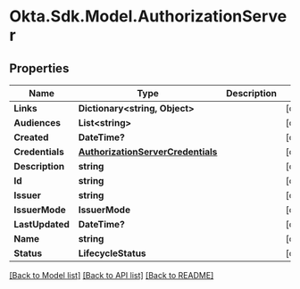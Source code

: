 # Okta.Sdk.Model.AuthorizationServer
## Properties

Name | Type | Description | Notes
------------ | ------------- | ------------- | -------------
**Links** | **Dictionary&lt;string, Object&gt;** |  | [optional] 
**Audiences** | **List&lt;string&gt;** |  | [optional] 
**Created** | **DateTime?** |  | [optional] 
**Credentials** | [**AuthorizationServerCredentials**](AuthorizationServerCredentials.md) |  | [optional] 
**Description** | **string** |  | [optional] 
**Id** | **string** |  | [optional] 
**Issuer** | **string** |  | [optional] 
**IssuerMode** | **IssuerMode** |  | [optional] 
**LastUpdated** | **DateTime?** |  | [optional] 
**Name** | **string** |  | [optional] 
**Status** | **LifecycleStatus** |  | [optional] 

[[Back to Model list]](../README.md#documentation-for-models) [[Back to API list]](../README.md#documentation-for-api-endpoints) [[Back to README]](../README.md)

